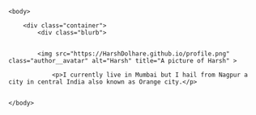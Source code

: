 
<html>
	
	<body>
		
		<div class="container">
    		<div class="blurb">
		
		
        	<img src="https://HarshDolhare.github.io/profile.png" class="author__avatar" alt="Harsh" title="A picture of Harsh" >
				
				<p>I currently live in Mumbai but I hail from Nagpur a city in central India also known as Orange city.</p>
    		
		
	</body>
</html>

